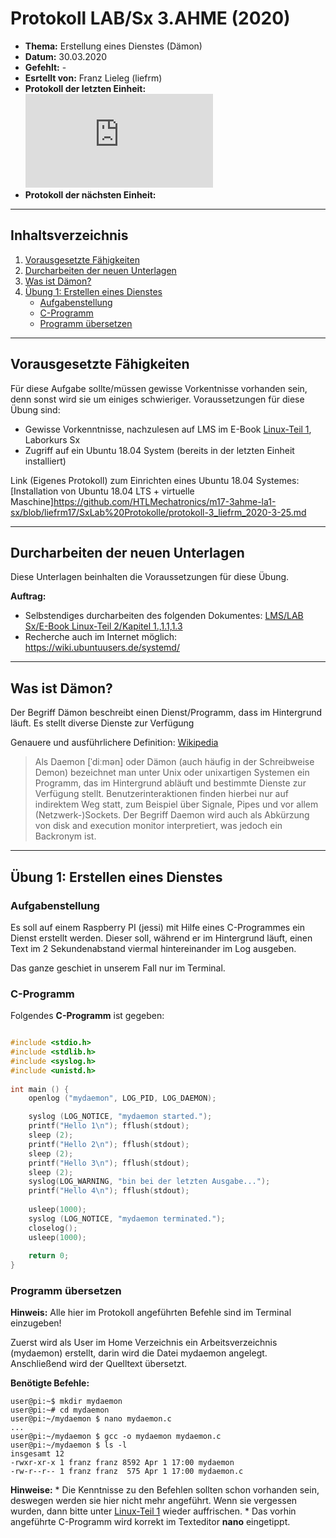 # Protokoll LAB/Sx 3.AHME (2020)

* **Thema:** Erstellung eines Dienstes (Dämon) 
* **Datum:** 30.03.2020
* **Gefehlt:** -
* **Esrtellt von:** Franz Lieleg (liefrm)
* **Protokoll der letzten Einheit:**![3tes Protokol](https://github.com/HTLMechatronics/m17-3ahme-la1-sx/blob/liefrm17/SxLab%20Protokolle/protokoll-3_liefrm_2020-3-25.md)
* **Protokoll der nächsten Einheit:**

------------------------------------------------------------------------------------------------------------------------
## Inhaltsverzeichnis 

1) [Vorausgesetzte Fähigkeiten](#vorausgesetzte-fähigkeiten)
1) [Durcharbeiten der neuen Unterlagen](#durcharbeiten-der-neuen-unterlagen)
1) [Was ist Dämon?](#was-ist-dämon)
1) [Übung 1: Erstellen eines Dienstes](#übung-1-erstellen-eines-dienstes)
   * [Aufgabenstellung](#aufgabenstellung)
   * [C-Programm](#c-programm)
   * [Programm übersetzen](#programm-übersetzen)

------------------------------------------------------------------------------------------------------------------------------
## Vorausgesetzte Fähigkeiten

Für diese Aufgabe sollte/müssen gewisse Vorkentnisse vorhanden sein, denn sonst wird sie um einiges schwieriger.
Voraussetzungen für diese Übung sind: 
 * Gewisse Vorkenntnisse, nachzulesen auf LMS im E-Book [Linux-Teil 1](https://lms.at/dotlrn/classes/informatik/610437.3AHME_LA1SX.19_20/xolrn/7BF1B31508DF3.symlink?resource_id=0-385942208&m=view#154334970), Laborkurs Sx
 * Zugriff auf ein Ubuntu 18.04 System (bereits in der letzten Einheit installiert)
 
Link (Eigenes Protokoll) zum Einrichten eines Ubuntu 18.04 Systemes:[Installation von Ubuntu 18.04 LTS + virtuelle Maschine]https://github.com/HTLMechatronics/m17-3ahme-la1-sx/blob/liefrm17/SxLab%20Protokolle/protokoll-3_liefrm_2020-3-25.md

------------------------------------------------------------------------------------------------------------------------------------
## Durcharbeiten der neuen Unterlagen

Diese Unterlagen beinhalten die Voraussetzungen für diese Übung.

**Auftrag:** 
  * Selbstendiges durcharbeiten des folgenden Dokumentes: [LMS/LAB Sx/E-Book Linux-Teil 2/Kapitel 1.,1.1,1.3](https://lms.at/dotlrn/classes/informatik/610437.3AHME_LA1SX.19_20/xolrn/9F2714A93B69A.symlink?resource_id=0-420357452&m=view#155470713)
  * Recherche auch im Internet möglich: https://wiki.ubuntuusers.de/systemd/
  
---------------------------------------------------------------------------------------------------------------------------------------
## Was ist Dämon?

Der Begriff Dämon beschreibt einen Dienst/Programm, dass im Hintergrund läuft. Es stellt diverse Dienste zur Verfügung

Genauere und ausführlichere Definition: [Wikipedia](https://de.wikipedia.org/wiki/Daemon)

>Als Daemon [ˈdiːmən] oder Dämon (auch häufig in der Schreibweise Demon) bezeichnet man unter Unix oder unixartigen Systemen ein Programm, das im Hintergrund abläuft und bestimmte Dienste zur Verfügung stellt. Benutzerinteraktionen finden hierbei nur auf indirektem Weg statt, zum Beispiel über Signale, Pipes und vor allem (Netzwerk-)Sockets. Der Begriff Daemon wird auch als Abkürzung von disk and execution monitor interpretiert, was jedoch ein Backronym ist.

----------------------------------------------------------------------------------------------------------------------------------------
## Übung 1: Erstellen eines Dienstes

### Aufgabenstellung

Es soll auf einem Raspberry PI (jessi) mit Hilfe eines C-Programmes ein Dienst erstellt werden. Dieser soll, während er im Hintergrund läuft, einen Text im 2 Sekundenabstand viermal hintereinander im Log ausgeben. 

Das ganze geschiet in unserem Fall nur im Terminal.

### C-Programm

Folgendes **C-Programm** ist gegeben:

```C  

#include <stdio.h>    
#include <stdlib.h>   
#include <syslog.h>   
#include <unistd.h>   
    
int main () {   
    openlog ("mydaemon", LOG_PID, LOG_DAEMON);    

    syslog (LOG_NOTICE, "mydaemon started.");   
    printf("Hello 1\n"); fflush(stdout);    
    sleep (2);    
    printf("Hello 2\n"); fflush(stdout);    
    sleep (2);    
    printf("Hello 3\n"); fflush(stdout);    
    sleep (2);    
    syslog(LOG_WARNING, "bin bei der letzten Ausgabe...");    
    printf("Hello 4\n"); fflush(stdout);    
    
    usleep(1000);   
    syslog (LOG_NOTICE, "mydaemon terminated.");    
    closelog();   
    usleep(1000);   
    
    return 0;   
}   

```
### Programm übersetzen

**Hinweis:** Alle hier im Protokoll angeführten Befehle sind im Terminal einzugeben!

Zuerst wird als User im Home Verzeichnis ein Arbeitsverzeichnis (mydaemon) erstellt, darin wird die Datei mydaemon angelegt. Anschließend wird der Quelltext übersetzt.

**Benötigte Befehle:**

```
user@pi:~$ mkdir mydaemon
user@pi:~# cd mydaemon
user@pi:~/mydaemon $ nano mydaemon.c
...
user@pi:~/mydaemon $ gcc -o mydaemon mydaemon.c
user@pi:~/mydaemon $ ls -l
insgesamt 12
-rwxr-xr-x 1 franz franz 8592 Apr 1 17:00 mydaemon
-rw-r--r-- 1 franz franz  575 Apr 1 17:00 mydaemon.c
```

**Hinweise:** 
    * Die Kenntnisse zu den Befehlen sollten schon vorhanden sein, deswegen werden sie hier nicht mehr angeführt. Wenn sie vergessen    wurden, dann bitte unter [Linux-Teil 1](https://lms.at/dotlrn/classes/informatik/610437.3AHME_LA1SX.19_20/xolrn/7BF1B31508DF3.symlink?resource_id=0-385942208&m=view#154334970) wieder auffrischen.
    * Das vorhin angeführte C-Programm wird korrekt im Texteditor **nano** eingetippt.




